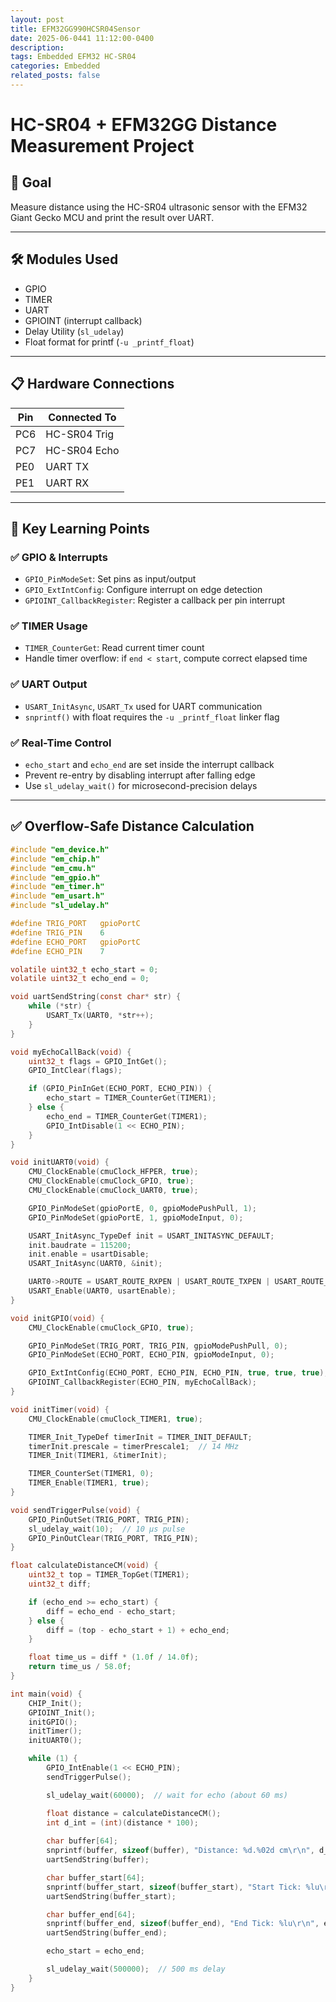 ```yaml
---
layout: post
title: EFM32GG990HCSR04Sensor
date: 2025-06-0441 11:12:00-0400
description: 
tags: Embedded EFM32 HC-SR04
categories: Embedded
related_posts: false
---
```


# HC-SR04 + EFM32GG Distance Measurement Project

## 🎯 Goal
Measure distance using the HC-SR04 ultrasonic sensor with the EFM32 Giant Gecko MCU and print the result over UART.

---

## 🛠 Modules Used
- GPIO
- TIMER
- UART
- GPIOINT (interrupt callback)
- Delay Utility (`sl_udelay`)
- Float format for printf (`-u _printf_float`)

---

## 📋 Hardware Connections
| Pin | Connected To     |
|-----|------------------|
| PC6 | HC-SR04 Trig     |
| PC7 | HC-SR04 Echo     |
| PE0 | UART TX          |
| PE1 | UART RX          |

---

## 📘 Key Learning Points

### ✅ GPIO & Interrupts
- `GPIO_PinModeSet`: Set pins as input/output
- `GPIO_ExtIntConfig`: Configure interrupt on edge detection
- `GPIOINT_CallbackRegister`: Register a callback per pin interrupt

### ✅ TIMER Usage
- `TIMER_CounterGet`: Read current timer count
- Handle timer overflow: if `end < start`, compute correct elapsed time

### ✅ UART Output
- `USART_InitAsync`, `USART_Tx` used for UART communication
- `snprintf()` with float requires the `-u _printf_float` linker flag

### ✅ Real-Time Control
- `echo_start` and `echo_end` are set inside the interrupt callback
- Prevent re-entry by disabling interrupt after falling edge
- Use `sl_udelay_wait()` for microsecond-precision delays

---

## ✅ Overflow-Safe Distance Calculation

```c
#include "em_device.h"
#include "em_chip.h"
#include "em_cmu.h"
#include "em_gpio.h"
#include "em_timer.h"
#include "em_usart.h"
#include "sl_udelay.h"

#define TRIG_PORT   gpioPortC
#define TRIG_PIN    6
#define ECHO_PORT   gpioPortC
#define ECHO_PIN    7

volatile uint32_t echo_start = 0;
volatile uint32_t echo_end = 0;

void uartSendString(const char* str) {
    while (*str) {
        USART_Tx(UART0, *str++);
    }
}

void myEchoCallBack(void) {
    uint32_t flags = GPIO_IntGet();
    GPIO_IntClear(flags);

    if (GPIO_PinInGet(ECHO_PORT, ECHO_PIN)) {
        echo_start = TIMER_CounterGet(TIMER1);
    } else {
        echo_end = TIMER_CounterGet(TIMER1);
        GPIO_IntDisable(1 << ECHO_PIN);
    }
}

void initUART0(void) {
    CMU_ClockEnable(cmuClock_HFPER, true);
    CMU_ClockEnable(cmuClock_GPIO, true);
    CMU_ClockEnable(cmuClock_UART0, true);

    GPIO_PinModeSet(gpioPortE, 0, gpioModePushPull, 1);
    GPIO_PinModeSet(gpioPortE, 1, gpioModeInput, 0);

    USART_InitAsync_TypeDef init = USART_INITASYNC_DEFAULT;
    init.baudrate = 115200;
    init.enable = usartDisable;
    USART_InitAsync(UART0, &init);

    UART0->ROUTE = USART_ROUTE_RXPEN | USART_ROUTE_TXPEN | USART_ROUTE_LOCATION_LOC1;
    USART_Enable(UART0, usartEnable);
}

void initGPIO(void) {
    CMU_ClockEnable(cmuClock_GPIO, true);

    GPIO_PinModeSet(TRIG_PORT, TRIG_PIN, gpioModePushPull, 0);
    GPIO_PinModeSet(ECHO_PORT, ECHO_PIN, gpioModeInput, 0);

    GPIO_ExtIntConfig(ECHO_PORT, ECHO_PIN, ECHO_PIN, true, true, true);
    GPIOINT_CallbackRegister(ECHO_PIN, myEchoCallBack);
}

void initTimer(void) {
    CMU_ClockEnable(cmuClock_TIMER1, true);

    TIMER_Init_TypeDef timerInit = TIMER_INIT_DEFAULT;
    timerInit.prescale = timerPrescale1;  // 14 MHz
    TIMER_Init(TIMER1, &timerInit);

    TIMER_CounterSet(TIMER1, 0);
    TIMER_Enable(TIMER1, true);
}

void sendTriggerPulse(void) {
    GPIO_PinOutSet(TRIG_PORT, TRIG_PIN);
    sl_udelay_wait(10);  // 10 µs pulse
    GPIO_PinOutClear(TRIG_PORT, TRIG_PIN);
}

float calculateDistanceCM(void) {
    uint32_t top = TIMER_TopGet(TIMER1);
    uint32_t diff;

    if (echo_end >= echo_start) {
        diff = echo_end - echo_start;
    } else {
        diff = (top - echo_start + 1) + echo_end;
    }

    float time_us = diff * (1.0f / 14.0f);
    return time_us / 58.0f;
}

int main(void) {
    CHIP_Init();
    GPIOINT_Init();
    initGPIO();
    initTimer();
    initUART0();

    while (1) {
        GPIO_IntEnable(1 << ECHO_PIN);
        sendTriggerPulse();

        sl_udelay_wait(60000);  // wait for echo (about 60 ms)

        float distance = calculateDistanceCM();
        int d_int = (int)(distance * 100);
        
        char buffer[64];
        snprintf(buffer, sizeof(buffer), "Distance: %d.%02d cm\r\n", d_int / 100, d_int % 100);
        uartSendString(buffer);

        char buffer_start[64];
        snprintf(buffer_start, sizeof(buffer_start), "Start Tick: %lu\r\n", echo_start);
        uartSendString(buffer_start);

        char buffer_end[64];
        snprintf(buffer_end, sizeof(buffer_end), "End Tick: %lu\r\n", echo_end);
        uartSendString(buffer_end);

        echo_start = echo_end;

        sl_udelay_wait(500000);  // 500 ms delay
    }
}
```

